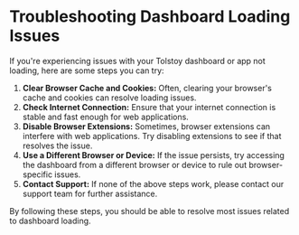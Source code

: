 # Troubleshooting Dashboard Loading Issues

If you're experiencing issues with your Tolstoy dashboard or app not loading, here are some steps you can try:

1. **Clear Browser Cache and Cookies:** Often, clearing your browser's cache and cookies can resolve loading issues.
2. **Check Internet Connection:** Ensure that your internet connection is stable and fast enough for web applications.
3. **Disable Browser Extensions:** Sometimes, browser extensions can interfere with web applications. Try disabling extensions to see if that resolves the issue.
4. **Use a Different Browser or Device:** If the issue persists, try accessing the dashboard from a different browser or device to rule out browser-specific issues.
5. **Contact Support:** If none of the above steps work, please contact our support team for further assistance.

By following these steps, you should be able to resolve most issues related to dashboard loading.